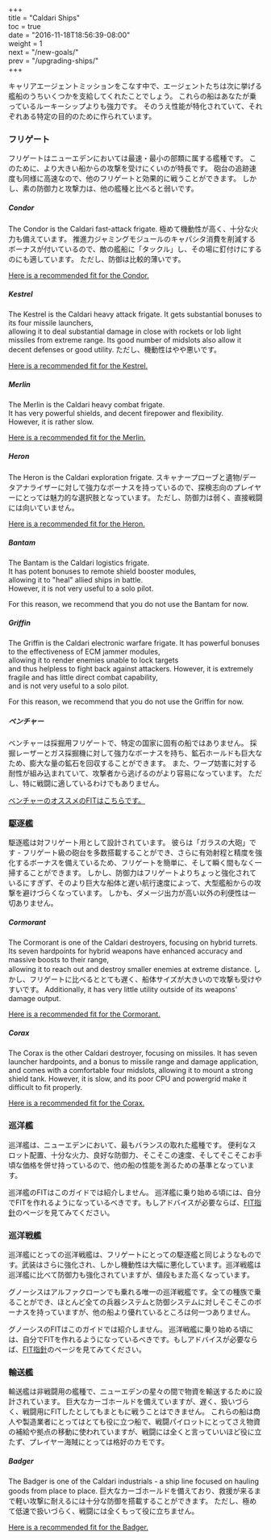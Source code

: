 +++  
title = "Caldari Ships"  
toc = true  
date = "2016-11-18T18:56:39-08:00"  
weight = 1  
next = "/new-goals/"  
prev = "/upgrading-ships/"  
+++

キャリアエージェントミッションをこなす中で、エージェントたちは次に挙げる艦船のうちいくつかを支給してくれたことでしょう。 これらの船はあなたが乗っているルーキーシップよりも強力です。 そのうえ性能が特化されていて、それぞれある特定の目的のために作られています。

### フリゲート

フリゲートはニューエデンにおいては最速・最小の部類に属する艦種です。 このために、より大きい船からの攻撃を受けにくいのが特長です。 砲台の追跡速度も同様に高速なので、他のフリゲートと効果的に戦うことができます。 しかし、素の防御力と攻撃力は、他の艦種と比べると弱いです。

##### Condor

The Condor is the Caldari fast-attack frigate. 極めて機動性が高く、十分な火力も備えています。 推進力ジャミングモジュールのキャパシタ消費を削減するボーナスが付いているので、敵の艦船に「タックル」し、その場に釘付けにするのにも適しています。 ただし、防御は比較的薄いです。

[Here is a recommended fit for the Condor.](/upgrading-ships/caldari/condor/)

##### Kestrel

The Kestrel is the Caldari heavy attack frigate. It gets substantial bonuses to its four missile launchers,  
allowing it to deal substantial damage in close with rockets or lob light missiles from extreme range. Its good number of midslots also allow it decent defenses or good utility. ただし、機動性はやや悪いです。

[Here is a recommended fit for the Kestrel.](/upgrading-ships/caldari/kestrel/)

##### Merlin

The Merlin is the Caldari heavy combat frigate.  
It has very powerful shields, and decent firepower and flexibility.  
However, it is rather slow.

[Here is a recommended fit for the Merlin.](/upgrading-ships/caldari/merlin/)

##### Heron

The Heron is the Caldari exploration frigate. スキャナープローブと遺物/データアナライザーに対して強力なボーナスを持っているので、探検志向のプレイヤーにとっては魅力的な選択肢となっています。 ただし、防御力は弱く、直接戦闘には向いていません。

[Here is a recommended fit for the Heron.](/upgrading-ships/caldari/heron/)

##### Bantam

The Bantam is the Caldari logistics frigate.  
It has potent bonuses to remote shield booster modules,  
allowing it to "heal" allied ships in battle.  
However, it is not very useful to a solo pilot.

For this reason, we recommend that you do not use the Bantam for now.

##### Griffin

The Griffin is the Caldari electronic warfare frigate. It has powerful bonuses to the effectiveness of ECM jammer modules,  
allowing it to render enemies unable to lock targets   
and thus helpless to fight back against attackers. However, it is extremely fragile and has little direct combat capability,   
and is not very useful to a solo pilot.

For this reason, we recommend that you do not use the Griffin for now.

##### ベンチャー

ベンチャーは採掘用フリゲートで、特定の国家に固有の船ではありません。 採掘レーザーとガス採掘機に対して強力なボーナスを持ち、鉱石ホールドも巨大なため、膨大な量の鉱石を回収することができます。 また、ワープ妨害に対する耐性が組み込まれていて、攻撃者から逃げるのがより容易になっています。 ただし、特に戦闘に適しているわけでもありません。

[ベンチャーのオススメのFITはこちらです。](/upgrading-ships/caldari/venture/)

### 駆逐艦

駆逐艦は対フリゲート用として設計されています。 彼らは「ガラスの大砲」です - フリゲート級の砲台を多数搭載することができ、さらに有効射程と精度を強化するボーナスを備えているため、フリゲートを簡単に、そして瞬く間もなく一掃することができます。 しかし、防御力はフリゲートよりちょっと強化されているにすぎず、そのより巨大な船体と遅い航行速度によって、大型艦船からの攻撃を避けづらくなっています。 しかも、ダメージ出力が高い以外の利便性は一切ありません。

##### Cormorant

The Cormorant is one of the Caldari destroyers, focusing on hybrid turrets. Its seven hardpoints for hybrid weapons have enhanced accuracy and  
massive boosts to their range,  
allowing it to reach out and destroy smaller enemies at extreme distance. しかし、フリゲートに比べるととても遅く、船体サイズが大きいので攻撃も受けやすいです。 Additionally, it has very little utility outside of its weapons' damage output.

[Here is a recommended fit for the Cormorant.](/upgrading-ships/caldari/cormorant/)

##### Corax

The Corax is the other Caldari destroyer, focusing on missiles. It has seven launcher hardpoints, and a bonus to missile range and damage application,  
and comes with a comfortable four midslots, allowing it to mount a strong shield tank. However, it is slow, and its poor CPU and powergrid make it difficult to fit properly.

[Here is a recommended fit for the Corax.](/upgrading-ships/caldari/corax/)

### 巡洋艦

巡洋艦は、ニューエデンにおいて、最もバランスの取れた艦種です。 便利なスロット配置、十分な火力、良好な防御力、そこそこの速度、そしてそこそこお手頃な価格を併せ持っているので、他の船の性能を測るための基準となっています。

巡洋艦のFITはこのガイドでは紹介しません。 巡洋艦に乗り始める頃には、自分でFITを作れるようになっているべきです。もしアドバイスが必要ならば、[FIT指針](/reference/fitting/)のページを見てみてください。

### 巡洋戦艦

巡洋艦にとっての巡洋戦艦は、フリゲートにとっての駆逐艦と同じようなものです。武装はさらに強化され、しかし機動性は大幅に悪化しています。巡洋戦艦は巡洋艦に比べて防御力も強化されていますが、値段もまた高くなっています。

グノーシスはアルファクローンでも乗れる唯一の巡洋戦艦です。全ての種族で乗ることができ、ほとんど全ての兵器システムと防御システムに対しそこそこのボーナスを持っていますが、他の船より優れているところは何一つありません。

グノーシスのFITはこのガイドでは紹介しません。 巡洋戦艦に乗り始める頃には、自分でFITを作れるようになっているべきです。もしアドバイスが必要ならば、[FIT指針](/reference/fitting/)のページを見てみてください。

### 輸送艦

輸送艦は非戦闘用の艦種で、ニューエデンの星々の間で物資を輸送するために設計されています。 巨大なカーゴホールドを備えていますが、遅く、扱いづらく、戦闘用にFITしたとしてもまともに戦うことはできません。 これらの船は商人や製造業者にとってはとても役に立つ船で、戦闘パイロットにとってさえ物資の補給や拠点の移動に使われていますが、戦闘には全くと言っていいほど役に立たず、プレイヤー海賊にとっては格好のカモです。

##### Badger

The Badger is one of the Caldari industrials - a ship line focused on hauling goods from place to place. 巨大なカーゴホールドを備えており、救援が来るまで軽い攻撃に耐えるには十分な防御を搭載することができます。 ただし、極めて低速で扱いづらく、戦闘には全くもって役に立ちません。

[Here is a recommended fit for the Badger.](/upgrading-ships/caldari/badger/)
